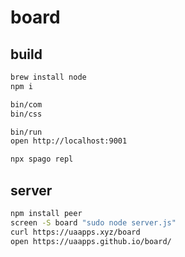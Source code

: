 # board

## build

```sh
brew install node
npm i

bin/com
bin/css

bin/run
open http://localhost:9001

npx spago repl
```

## server

```sh
npm install peer
screen -S board "sudo node server.js"
curl https://uaapps.xyz/board
open https://uaapps.github.io/board/
```
